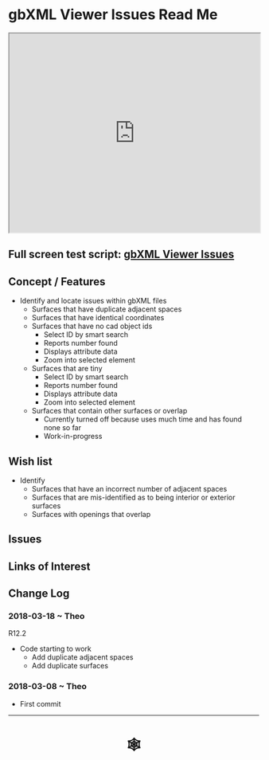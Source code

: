 <span style=display:none; >[You are now in a GitHub source code view - click this link to view Read Me file as a web page](http://www.ladybug.tools/spider/index.html#gbxml-viewer/r12/gv-iss/README.md "View file as a web page." ) </span>

# gbXML Viewer Issues Read Me


<iframe class=iframeReadMe src=http://www.ladybug.tools/spider/gbxml-viewer/r12/gv-iss/gv-iss.html width=100% height=400px >Iframes are not displayed on github.com</iframe>


## Full screen test script: [gbXML Viewer Issues]( http://www.ladybug.tools/spider/gbxml-viewer/r12/gv-iss/gv-iss.html )


## Concept / Features

* Identify and locate issues within gbXML files
	* Surfaces that have duplicate adjacent spaces
	* Surfaces that have identical coordinates
	* Surfaces that have no cad object ids
		* Select ID by smart search
		* Reports number found
		* Displays attribute data
		* Zoom into selected element
	* Surfaces that are tiny
		* Select ID by smart search
		* Reports number found
		* Displays attribute data
		* Zoom into selected element
	* Surfaces that contain other surfaces or overlap
		* Currently turned off because uses much time and has found none so far
		* Work-in-progress


## Wish list

* Identify
	* Surfaces that have an incorrect number of adjacent spaces
	* Surfaces that are mis-identified as to being interior or exterior surfaces
	* Surfaces with openings that overlap

## Issues



## Links of Interest



## Change Log

### 2018-03-18 ~ Theo

R12.2
* Code starting to work
	* Add duplicate adjacent spaces
	* Add duplicate surfaces

### 2018-03-08 ~ Theo

* First commit


***

# <center title="hello!" ><a href=javascript:window.scrollTo(0,0); style=text-decoration:none; > &#x1f578; </a></center>




